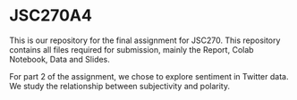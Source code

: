 # JSC270A4

This is our repository for the final assignment for JSC270. This repository contains all files required for submission, mainly the Report, Colab Notebook, Data and Slides. 

For part 2 of the assignment, we chose to explore sentiment in Twitter data. We study the relationship between subjectivity and polarity. 
